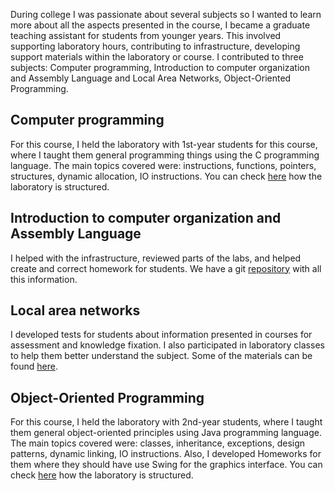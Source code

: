 During college I was passionate about several subjects so I wanted to learn more about all the aspects presented in the course, I became a graduate teaching assistant for students from younger years. This involved supporting laboratory hours, contributing to infrastructure, developing support materials within the laboratory or course. I contributed to three subjects: Computer programming, Introduction to computer organization and Assembly Language and Local Area Networks, Object-Oriented Programming. 

## Computer programming 

For this course, I held the laboratory with 1st-year students for this course, where I taught them general programming things using the C programming language. The main topics covered were: instructions, functions, pointers, structures, dynamic allocation, IO instructions. You can check [here](https://ocw.cs.pub.ro/courses/programare-cc) how the laboratory is structured. 

## Introduction to computer organization and Assembly Language 

I helped with the infrastructure, reviewed parts of the labs, and helped create and correct homework for students. We have a git [repository](https://github.com/systems-cs-pub-ro/iocla) with all this information. 

## Local area networks

I developed tests for students about information presented in courses for assessment and knowledge fixation. I also participated in laboratory classes to help them better understand the subject. Some of the materials can be found [here](https://ocw.cs.pub.ro/courses/rl). 

## Object-Oriented Programming 

For this course, I held the laboratory with 2nd-year students, where I taught them general object-oriented principles using Java programming language. The main topics covered were: classes, inheritance, exceptions, design patterns, dynamic linking, IO instructions. Also, I developed Homeworks for them where they should have use Swing for the graphics interface. You can check [here](https://ocw.cs.pub.ro/courses/poo) how the laboratory is structured. 